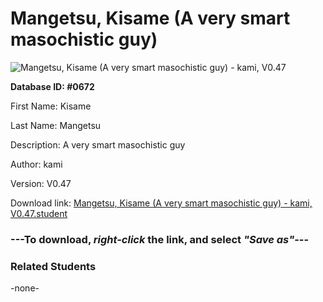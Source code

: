 # Mangetsu, Kisame (A very smart masochistic guy)

<img src="Files/Mangetsu, Kisame (A very smart masochistic guy).png" title="Mangetsu, Kisame (A very smart masochistic guy) - kami, V0.47">

**Database ID: #0672**

First Name: Kisame

Last Name: Mangetsu

Description: A very smart masochistic guy

Author: kami

Version: V0.47

Download link: <a href="https://raw.githubusercontent.com/Arbiter1223/Daigaku-Gurashi-Custom-Students/master/Files/Student Files/Mangetsu%2C%20Kisame%20(A%20very%20smart%20masochistic%20guy)%20-%20kami%2C%20V0.47.student">Mangetsu, Kisame (A very smart masochistic guy) - kami, V0.47.student</a>

### ---**To download, _right-click_ the link, and select _"Save as"_**---

### Related Students

-none-
